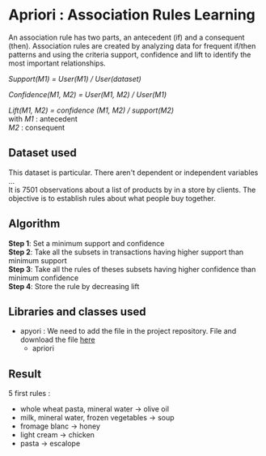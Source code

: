 # Apriori : Association Rules Learning

An association rule has two parts, an antecedent (if) and a consequent (then).
Association rules are created by analyzing data for frequent if/then patterns and using the criteria support, confidence and lift to identify the most important relationships.
    
*Support(M1) = User(M1) / User(dataset)*

*Confidence(M1, M2) = User(M1, M2) / User(M1)*
    
*Lift(M1, M2) = confidence (M1, M2) / support(M2)* <br>
with *M1* : antecedent <br>
     *M2* : consequent <br>

## Dataset used 

This dataset is particular. There aren't dependent or independent variables ... <br>
It is 7501 observations about a list of products by in a store by clients. The objective is to establish rules about what people buy together. 

## Algorithm

**Step 1**: Set a minimum support and confidence <br>
**Step 2**: Take all the subsets in transactions having higher support than minimum support <br>
**Step 3**: Take all the rules of theses subsets having higher confidence than minimum confidence <br>
**Step 4**: Store the rule by decreasing lift <br>

## Libraries and classes used 

- apyori  : We need to add the file in the project repository. File and download the file [here](https://pypi.python.org/pypi/apyori/1.0.0)
  - apriori

## Result 

5 first rules : 
- whole wheat pasta, mineral water       -> olive oil
- milk, mineral water, frozen vegetables -> soup
- fromage blanc 				                 -> honey
- light cream 					                 -> chicken
- pasta 						                     -> escalope
